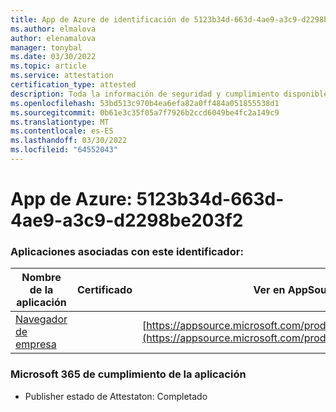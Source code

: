 ```yaml
---
title: App de Azure de identificación de 5123b34d-663d-4ae9-a3c9-d2298be203f2
ms.author: elmalova
author: elenamalova
manager: tonybal
ms.date: 03/30/2022
ms.topic: article
ms.service: attestation
certification_type: attested
description: Toda la información de seguridad y cumplimiento disponible para 5123b34d-663d-4ae9-a3c9-d2298be203f2.
ms.openlocfilehash: 53bd513c970b4ea6efa82a0ff484a051855538d1
ms.sourcegitcommit: 0b61e3c35f05a7f7926b2ccd6049be4fc2a149c9
ms.translationtype: MT
ms.contentlocale: es-ES
ms.lasthandoff: 03/30/2022
ms.locfileid: "64552043"
---
```

# <a name="azure-app-id-5123b34d-663d-4ae9-a3c9-d2298be203f2"></a>App de Azure: 5123b34d-663d-4ae9-a3c9-d2298be203f2


### <a name="apps-associated-with-this-id"></a>Aplicaciones asociadas con este identificador:
| **Nombre de la aplicación** | **Certificado** | **Ver en AppSource** |
|--------------|---------------|-----------------------|
| [Navegador de empresa](../forward/WA200003365.md) |  | [https://appsource.microsoft.com/product/office/WA200003365](https://appsource.microsoft.com/product/office/WA200003365) |

### <a name="microsoft-365-app-compliance-status"></a>Microsoft 365 de cumplimiento de la aplicación
- Publisher estado de Attestaton: Completado
